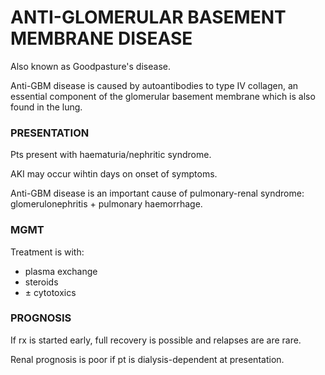 # ANTI-GLOMERULAR BASEMENT MEMBRANE DISEASE

Also known as Goodpasture's disease.

Anti-GBM disease is caused by autoantibodies to type IV collagen, an essential component of the glomerular basement membrane which is also found in the lung.


### PRESENTATION

Pts present with haematuria/nephritic syndrome.

AKI may occur wihtin days on onset of symptoms.

Anti-GBM disease is an important cause of pulmonary-renal syndrome: glomerulonephritis + pulmonary haemorrhage.


### MGMT

Treatment is with:

- plasma exchange
- steroids
- ± cytotoxics

### PROGNOSIS

If rx is started early, full recovery is possible and relapses are are rare.

Renal prognosis is poor if pt is dialysis-dependent at presentation.